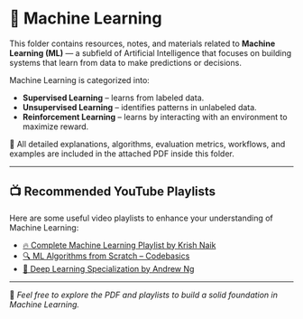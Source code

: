 # 🤖 Machine Learning

This folder contains resources, notes, and materials related to **Machine Learning (ML)** — a subfield of Artificial Intelligence that focuses on building systems that learn from data to make predictions or decisions.

Machine Learning is categorized into:
- **Supervised Learning** – learns from labeled data.
- **Unsupervised Learning** – identifies patterns in unlabeled data.
- **Reinforcement Learning** – learns by interacting with an environment to maximize reward.

📄 All detailed explanations, algorithms, evaluation metrics, workflows, and examples are included in the attached PDF inside this folder.

---

## 📺 Recommended YouTube Playlists

Here are some useful video playlists to enhance your understanding of Machine Learning:

- [🔥 Complete Machine Learning Playlist by Krish Naik](https://www.youtube.com/playlist?list=PLZoTAELRMXVPGU70ZGsckrMdr0FteeRUi)
- [🔍 ML Algorithms from Scratch – Codebasics](https://www.youtube.com/playlist?list=PLeo1K3hjS3uuyZ7gFgbzJGMxnnk4-Tn1V)
- [🧠 Deep Learning Specialization by Andrew Ng](https://www.youtube.com/playlist?list=PLkDaE6sCZn6Ec-XTbcX1uRg2_u4xOEky0)

---

📌 *Feel free to explore the PDF and playlists to build a solid foundation in Machine Learning.*

